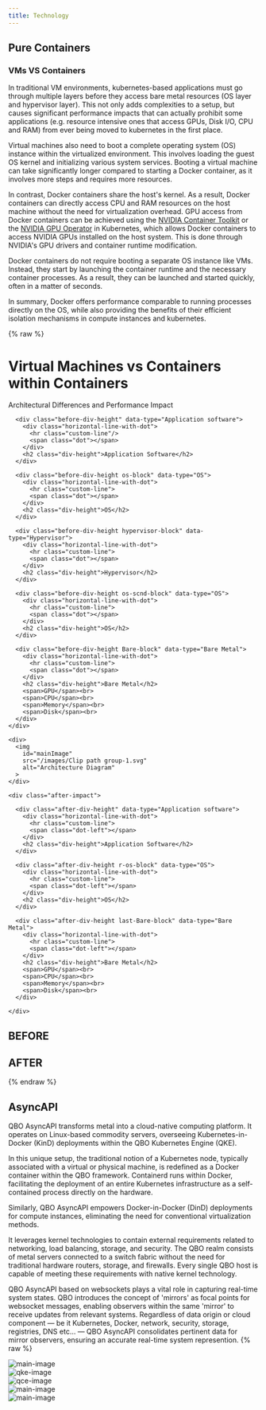 ```yaml
---
title: Technology
---
```


## <i class='bx bxl-docker' ></i> Pure Containers

### VMs VS Containers

In traditional VM environments, kubernetes-based applications must go through multiple layers before they access bare metal resources (OS layer and hypervisor layer). This not only adds complexities to a setup, but causes significant performance impacts that can actually prohibit some applications (e.g. resource intensive ones that access GPUs, Disk I/O, CPU and RAM) from ever being moved to kubernetes in the first place.

Virtual machines also need to boot a complete operating system (OS) instance within the virtualized environment. This involves loading the guest OS kernel and initializing various system services. Booting a virtual machine can take significantly longer compared to starting a Docker container, as it involves more steps and requires more resources.

In contrast, Docker containers share the host's kernel. As a result, Docker containers can directly access CPU and RAM resources on the host machine without the need for virtualization overhead. GPU access from Docker containers can be achieved using the [NVIDIA Container Toolkit](https://docs.nvidia.com/datacenter/cloud-native/container-toolkit/latest/install-guide.html) or the [NVIDIA GPU Operator](https://docs.nvidia.com/datacenter/cloud-native/gpu-operator/latest/index.html) in Kubernetes, which allows Docker containers to access NVIDIA GPUs installed on the host system. This is done through NVIDIA's GPU drivers and container runtime modification.

Docker containers do not require booting a separate OS instance like VMs. Instead, they start by launching the container runtime and the necessary container processes. As a result, they can be launched and started quickly, often in a matter of seconds.

In summary, Docker offers performance comparable to running processes directly on the OS, while also providing the benefits of their efficient isolation mechanisms in compute instances and kubernetes.

<!-- {% preview "vms_vs_containers.svg" %} -->
{% raw %}
<div class="technology-main-div">
<main>
  <div class="virtual-mac-header">
    <h1>Virtual Machines vs Containers within Containers</h1>
    <p>Architectural Differences and Performance Impact</p>
  </div>

  <div class="befor-after-main-div">
    <div class="before-impact">

      <div class="before-div-height" data-type="Application software">
        <div class="horizontal-line-with-dot">
          <hr class="custom-line"/>
          <span class="dot"></span>
        </div>
        <h2 class="div-height">Application Software</h2>
      </div>

      <div class="before-div-height os-block" data-type="OS">
        <div class="horizontal-line-with-dot">
          <hr class="custom-line">
          <span class="dot"></span>
        </div>
        <h2 class="div-height">OS</h2>
      </div>

      <div class="before-div-height hypervisor-block" data-type="Hypervisor">
        <div class="horizontal-line-with-dot">
          <hr class="custom-line">
          <span class="dot"></span>
        </div>
        <h2 class="div-height">Hypervisor</h2>
      </div>

      <div class="before-div-height os-scnd-block" data-type="OS">
        <div class="horizontal-line-with-dot">
          <hr class="custom-line">
          <span class="dot"></span>
        </div>
        <h2 class="div-height">OS</h2>
      </div>

      <div class="before-div-height Bare-block" data-type="Bare Metal">
        <div class="horizontal-line-with-dot">
          <hr class="custom-line">
          <span class="dot"></span>
        </div>
        <h2 class="div-height">Bare Metal</h2>
        <span>GPU</span><br>
        <span>CPU</span><br>
        <span>Memory</span><br>
        <span>Disk</span><br>
      </div>
    </div>

    <div>
      <img 
        id="mainImage" 
        src="/images/Clip path group-1.svg" 
        alt="Architecture Diagram"
      >
    </div>

    <div class="after-impact">

      <div class="after-div-height" data-type="Application software">
        <div class="horizontal-line-with-dot">
          <hr class="custom-line">
          <span class="dot-left"></span>
        </div>
        <h2 class="div-height">Application Software</h2>
      </div>

      <div class="after-div-height r-os-block" data-type="OS">
        <div class="horizontal-line-with-dot">
          <hr class="custom-line">
          <span class="dot-left"></span>
        </div>
        <h2 class="div-height">OS</h2>
      </div>

      <div class="after-div-height last-Bare-block" data-type="Bare Metal">
        <div class="horizontal-line-with-dot">
          <hr class="custom-line">
          <span class="dot-left"></span>
        </div>
        <h2 class="div-height">Bare Metal</h2>
        <span>GPU</span><br>
        <span>CPU</span><br>
        <span>Memory</span><br>
        <span>Disk</span><br>
      </div>

    </div>
  </div>

  <div class="footer-content">
    <h2>BEFORE</h2>
    <h2>AFTER</h2>
  </div>
</main>
</div>
<script>
  const image = document.getElementById('mainImage');
  const blocks = document.querySelectorAll('.before-div-height, .after-div-height');
  const headingElements = document.querySelectorAll('.div-height');
  const customLines = document.querySelectorAll('.custom-line');
  const spanElements = document.querySelectorAll('.before-div-height span, .after-div-height span');

  function changeImage(type) {
    switch (type.toLowerCase()) {
      case 'application software':
        image.src = "/images/Clip path group.svg";
        break;
      case 'os':
        image.src = "/images/Clip path group (1).svg";
        break;
      case 'bare metal':
        image.src = "/images/bare matel.svg";
        break;
      case 'hypervisor':
        image.src = "/images/Clip path hyper.svg";
        break;
    }
  }

  function resetImage() {
    image.src = "/images/Clip path group-1.svg";
  }

  blocks.forEach(block => {
    const type = block.getAttribute('data-type').trim();

    block.addEventListener('mouseenter', () => {
      image.classList.add("zoom-in");
      changeImage(type);

      // Dim all
      headingElements.forEach(el => el.style.opacity = "0.2");
      customLines.forEach(line => line.style.opacity = "0.2");
      spanElements.forEach(span => span.style.opacity = "0.2");

      // Highlight all matching blocks
      headingElements.forEach(el => {
        if (el.textContent.trim().toLowerCase() === type.toLowerCase()) {
          el.style.opacity = "1";

          const line = el.previousElementSibling?.querySelector('.custom-line');
          if (line) line.style.opacity = "1";

          const spans = el.parentElement.querySelectorAll('span');
          spans.forEach(span => span.style.opacity = "1");
        }
      });
    });

    block.addEventListener('mouseleave', () => {
      image.classList.remove("zoom-in");
      resetImage();

      // Reset all
      headingElements.forEach(el => el.style.opacity = "1");
      customLines.forEach(line => line.style.opacity = "1");
      spanElements.forEach(span => span.style.opacity = "1");
    });
  });
</script>
{% endraw %}
## <i class='bx bx-cloud'></i> AsyncAPI

QBO AsyncAPI transforms metal into a cloud-native computing platform. It operates on Linux-based commodity servers, overseeing Kubernetes-in-Docker (KinD) deployments within the QBO Kubernetes Engine (QKE).

In this unique setup, the traditional notion of a Kubernetes node, typically associated with a virtual or physical machine, is redefined as a Docker container within the QBO framework. Containerd runs within Docker, facilitating the deployment of an entire Kubernetes infrastructure as a self-contained process directly on the hardware.

Similarly, QBO AsyncAPI empowers Docker-in-Docker (DinD) deployments for compute instances, eliminating the need for conventional virtualization methods.

It leverages kernel technologies to contain external requirements related to networking, load balancing, storage, and security. The QBO realm consists of metal servers connected to a switch fabric without the need for traditional hardware routers, storage, and firewalls. Every single QBO host is capable of meeting these requirements with native kernel technology.

QBO AsyncAPI based on websockets plays a vital role in capturing real-time system states. QBO introduces the concept of 'mirrors' as focal points for websocket messages, enabling observers within the same 'mirror' to receive updates from relevant systems. Regardless of data origin or cloud component — be it Kubernetes, Docker, network, security, storage, registries, DNS etc... — QBO AsyncAPI consolidates pertinent data for mirror observers, ensuring an accurate real-time system represention.
{% raw %}
 <div class="section-1">
         <div class="container">
            <div class="animation-img-main">
               <div class="engine-img">
                  <div class="engine-img-1">
                     <img src="/images/Main-Image-New.svg" alt="main-image">
                  </div>
                  <div class="engine-img-2">
                     <img src="/images/Main-Image-New-01.svg" alt="qke-image">
                  </div>
                  <div class="engine-img-3">
                     <img src="/images/Main-Image-New-02.svg" alt="qce-image">  
                  </div>
               </div>
               <div class="tab-image-main">
                  <div class="qke-col">
                     <img src="/images/QKE-New.svg" alt="main-image">
                  </div>
                  <div class="qke-col">
                     <img src="/images/QCE-New.svg" alt="main-image">
                  </div>
               </div>
            </div>
         </div>
      </div>
      <script>     

        document.addEventListener("DOMContentLoaded", function () {
         const images = document.querySelectorAll('.qke-col');

      images.forEach(item => {
      item.addEventListener('mouseover', function(event) {
         images.forEach(el => {
            el.style.opacity = (el === item) ? '1' : '0.2';
         });
      });

      item.addEventListener('mouseout', function(event) {
         images.forEach(el => {
            el.style.opacity = '1';
         });
      });
      });

       
   const engineImgs = {
      default: document.querySelector('.engine-img-1'),
      qke: document.querySelector('.engine-img-2'),
      qce: document.querySelector('.engine-img-3')
   };
 
   const qkeCols = document.querySelectorAll('.qke-col');
 
   function showImage(type) {
      Object.values(engineImgs).forEach(img => img.classList.remove('active'));
 
      if (type === 'qke') {
         engineImgs.qke.classList.add('active');
      } else if (type === 'qce') {
         engineImgs.qce.classList.add('active');
      } else {
         engineImgs.default.classList.add('active');
      }
   }
 
   showImage('default'); // Set initial
 
   qkeCols[0].addEventListener('mouseenter', () => showImage('qke'));
   qkeCols[1].addEventListener('mouseenter', () => showImage('qce'));
 
   qkeCols[0].addEventListener('mouseleave', () => showImage('default'));
   qkeCols[1].addEventListener('mouseleave', () => showImage('default'));
});


 
      </script>
{% endraw %}
<!-- {% preview "asyncapi.svg" %} -->
